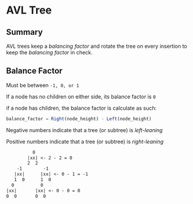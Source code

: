 # AVL Tree

## Summary

AVL trees keep a *balancing factor* and rotate the tree on every insertion
to keep the *balancing factor* in check.

## Balance Factor

Must be between `-1, 0, or 1`

If a node has no children on either side, its balance factor is `0`

if a node has children, the balance factor is calculate as such:

```typescript
balance_factor = Right(node_height) - Left(node_height)
```

Negative numbers indicate that a tree (or subtree) is *left-leaning*

Positive numbers indicate that a tree (or subtree) is *right-leaning*

```txt
          0
        |xx| <- 2 - 2 = 0
        2  2
    -1        -1
   |xx|      |xx| <- 0 - 1 = -1
   1  0      1  0
  0          0
|xx|       |xx| <- 0 - 0 = 0
0  0       0  0
```
